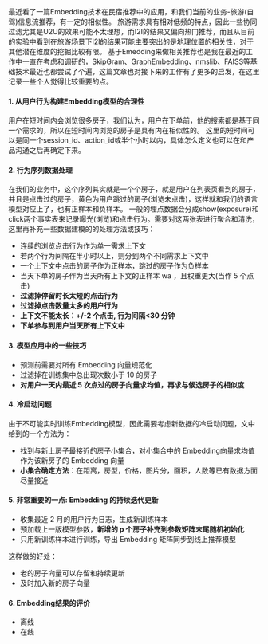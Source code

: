 最近看了一篇Embedding技术在民宿推荐中的应用，和我们当前的业务-旅游(自驾)信息流推荐，有一定的相似性。
旅游需求具有相对低频的特点，因此一些协同过滤尤其是U2U的效果可能不太理想，而I2I的结果又偏向热门推荐，而且从目前的实验中看到在旅游场景下I2I的结果可能主要突出的是地理位置的相关性，对于其他潜在维度的挖掘比较有限。
基于Emedding来做相关推荐也是我在最近的工作中一直在考虑和调研的，SkipGram、GraphEmbedding、nmslib、FAISS等基础技术最近也都尝试了个遍，这篇文章也对接下来的工作有了更多的启发，在这里记录一些个人觉得比较重要的点。
#### 1. 从用户行为构建Embedding模型的合理性
用户在短时间内会浏览很多房子，我们认为，用户在下单前，他的搜索都是基于同一个需求的，所以在短时间内浏览的房子是具有内在相似性的。
这里的短时间可以是同一个session_id、action_id或半个小时以内，具体怎么定义也可以在和产品沟通之后再确定下来。
#### 2. 行为序列数据处理
在我们的业务中，这个序列其实就是一个个房子，就是用户在列表页看到的房子，并且是点击过的房子，黄色为用户跳过的房子(浏览未点击)，这样就和我们的语言模型对应上了，也有正样本和负样本。
一般的埋点数据会分成show(exposure)和click两个事实表来记录曝光(浏览)和点击行为。需要对这两张表进行聚合和清洗，这里再补充一些数据建模的的处理方法或技巧：
- 连续的浏览点击行为作为单一需求上下文
- 若两个行为间隔在半小时以上，则分到两个不同需求上下文中
- 一个上下文中点击的房子作为正样本，跳过的房子作为负样本
- 当天下单的房子作为当天所有上下文的正样本 wa ，且权重更大(当作 5 个点击)
- **过滤掉停留时长太短的点击行为**
- **过滤掉点击数量太多的用户行为**
- **上下文不能太长：+/-2 个点击, 行为间隔<30 分钟**
- **下单参与到用户当天所有上下文中**

#### 3. 模型应用中的一些技巧
- 预测前需要对所有 Embedding 向量规范化
- 过滤掉在训练集中总出现次数小于 10 的房子
- **对用户一天内最近 5 次点过的房子向量求均值，再求与候选房子的相似度**

#### 4. **冷启动**问题
由于不可能实时训练Embedding模型，因此需要考虑新数据的冷启动问题，文中给到的一个方法为：
- 找到与新上房子最接近的房子小集合，对小集合中的 Embedding向量求均值作为该新房子的 Embedding 向量
- **小集合确定方法**：在距离，房型，价格，图片分，面积，人数等已有数据方面尽量接近

#### 5. **非常重要的一点:  Embedding 的持续迭代更新**
- 收集最近 2 月的用户行为日志，生成新训练样本
- 预加载上一版模型参数，**新增的 p 个房子补充到参数矩阵末尾随机初始化**
- 只用新训练样本进行训练，导出 Embedding 矩阵同步到线上推荐模型

这样做的好处：
- 老的房子向量可以存留和持续更新
- 及时加入新的房子向量

#### 6. Embedding结果的评价
 - 离线
 - 在线
 
